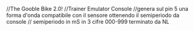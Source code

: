 //The Gooble Bike 2.0!
//Trainer Emulator Console
//genera sul pin 5 una forma d'onda compatibile con il sensore ottenendo il semiperiodo da console
// semiperiodo in mS in 3 cifre 000-999 terminato da NL
